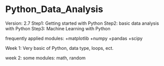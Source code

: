 # Python_Data_Analysis
Version: 2.7
Step1: Getting started with Python
Step2: basic data analysis with Python
Step3: Machine Learning with Python

frequently applied modules:
+matplotlib
+numpy
+pandas
+scipy

Week 1:
Very basic of Python, data type, loops, ect.

week 2:
some modules: math, random
